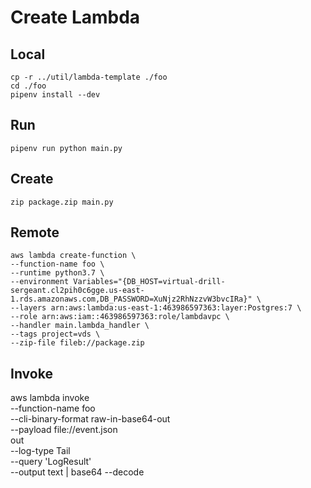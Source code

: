 # Create Lambda

## Local

    cp -r ../util/lambda-template ./foo
    cd ./foo
    pipenv install --dev


## Run

    pipenv run python main.py


## Create

    zip package.zip main.py


## Remote

    aws lambda create-function \
    --function-name foo \
    --runtime python3.7 \
    --environment Variables="{DB_HOST=virtual-drill-sergeant.cl2pih0c6gge.us-east-1.rds.amazonaws.com,DB_PASSWORD=XuNjz2RhNzzvW3bvcIRa}" \
    --layers arn:aws:lambda:us-east-1:463986597363:layer:Postgres:7 \
    --role arn:aws:iam::463986597363:role/lambdavpc \
    --handler main.lambda_handler \
    --tags project=vds \
    --zip-file fileb://package.zip


## Invoke

aws lambda invoke \
  --function-name foo \
  --cli-binary-format raw-in-base64-out \
  --payload file://event.json \
  out \
  --log-type Tail \
  --query 'LogResult' \
  --output text | base64 --decode
